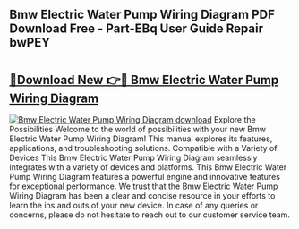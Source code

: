## Bmw Electric Water Pump Wiring Diagram PDF Download Free - Part-EBq User Guide Repair bwPEY

# <h2><a href="http://dfqb2h7.blite.top/?on=Bmw+Electric+Water+Pump+Wiring+Diagram">🔗Download New 👉🔴 Bmw Electric Water Pump Wiring Diagram</a></h2>

[![Bmw Electric Water Pump Wiring Diagram download](https://i.imgur.com/lujVjoI.png)](http://dfqb2h7.blite.top/?on=Bmw+Electric+Water+Pump+Wiring+Diagram)
Explore the Possibilities Welcome to the world of possibilities with your new Bmw Electric Water Pump Wiring Diagram! This manual explores its features, applications, and troubleshooting solutions. Compatible with a Variety of Devices This Bmw Electric Water Pump Wiring Diagram seamlessly integrates with a variety of devices and platforms. This Bmw Electric Water Pump Wiring Diagram features a powerful engine and innovative features for exceptional performance. We trust that the Bmw Electric Water Pump Wiring Diagram has been a clear and concise resource in your efforts to learn the ins and outs of your new device. In case of any queries or concerns, please do not hesitate to reach out to our customer service team.
